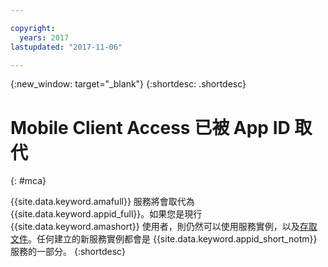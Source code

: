 ```yaml
---

copyright:
  years: 2017
lastupdated: "2017-11-06"

---
```


{:new_window: target="_blank"}
{:shortdesc: .shortdesc}

# Mobile Client Access 已被 App ID 取代
{: #mca}

{{site.data.keyword.amafull}} 服務將會取代為 {{site.data.keyword.appid_full}}。如果您是現行 {{site.data.keyword.amashort}} 使用者，則仍然可以使用服務實例，以及[存取文件](/docs/services/mobileaccess/index.html)。任何建立的新服務實例都會是 {{site.data.keyword.appid_short_notm}} 服務的一部分。
{:shortdesc}
